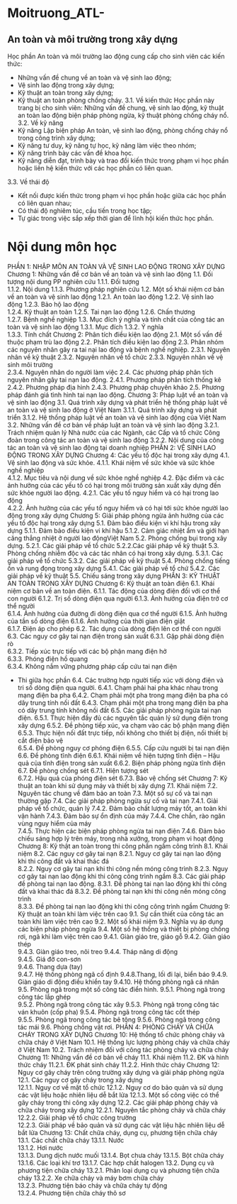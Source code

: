 # Moitruong_ATL-
## An toàn và môi trường trong xây dựng 
Học phần An toàn và môi trường lao động cung cấp cho sinh viên các kiến thức:
- Những vấn đề chung về an toàn và vệ sinh lao động; 
- Vệ sinh lao động trong xây dựng; 
- Kỹ thuật an toàn trong xây dựng; 
- Kỹ thuật an toàn phòng chống cháy.
3.1. Về kiến thức
Học phần này trang bị cho sinh viên: Những vấn đề chung, vệ sinh lao động, kỹ thuật an toàn lao động biện pháp phòng ngừa, kỹ thuật phòng chống cháy nổ.
3.2. Về kỹ năng
- Kỹ năng Lập biện pháp An toàn, vệ sinh lao động, phòng chống cháy nổ trong  công trình xây dựng;
- Kỹ năng tư duy, kỹ năng tự học, kỹ năng làm việc theo nhóm;
- Kỹ năng trình bày các vấn đề khoa học.
- Kỹ năng diễn đạt, trình bày và trao đổi kiến thức trong phạm vi học phần hoặc liên hệ kiến thức với các học phần có liên quan.

3.3. Về thái độ
- Kết nối được kiến thức trong phạm vi học phần hoặc giữa các học phần có liên quan nhau; 
- Có thái độ nghiêm túc, cầu tiến trong học tập;
- Tự giác trong việc sắp xếp thời gian để lĩnh hội kiến thức học phần.
# Nội dung môn học
PHẦN 1: NHẬP MÔN AN TOÀN VÀ VỆ SINH LAO ĐỘNG TRONG XÂY DỰNG
Chương 1: Những vấn đề cơ bản về an toàn và vệ sinh lao động
1.1. Đối tượng nội dung PP nghiên cứu
1.1.1. Đối tượng	
1.1.2. Nội dung	
1.1.3. Phương pháp nghiên cứu
1.2. Một số khái niệm cơ bản về an toàn và vệ sinh lao động
1.2.1. An toàn lao động
1.2.2. Vệ sinh lao động	
1.2.3. Bảo hộ lao động	
1.2.4. Kỹ thuật an toàn	
1.2.5. Tai nạn lao động	
1.2.6. Chấn thương	
1.2.7. Bệnh nghề nghiệp	
1.3. Mục đích ý nghĩa và tính chất của công tác an toàn và vệ sinh lao động
1.3.1. Mục đích	
1.3.2. Ý nghĩa	
1.3.3. Tính chất
Chương 2: Phân tích điều kiện lao động
2.1. Một số vấn đề thuộc phạm trù lao động
2.2. Phân tích điều kiện lao động
2.3. Phân nhóm các nguyên nhân gây ra tai nại lao động và bệnh nghề nghiệp.
2.3.1. Nguyên nhân về kỹ thuật
2.3.2. Nguyên nhân về tổ chức
2.3.3. Nguyên nhân về vệ sinh môi trường	
2.3.4. Nguyên nhân do người làm việc
2.4. Các phương pháp phân tích nguyên nhân gây tai nạn lao động.
2.4.1. Phương pháp phân tích thống kê	
2.4.2. Phương pháp địa hình	
2.4.3. Phương pháp chuyên khảo
2.5. Phương pháp đánh giá tình hình tai nạn lao động.
Chương 3: Pháp luật về an toàn và vệ sinh lao động
3.1. Quá trình xây dựng và phát triển hệ thống pháp luật về an toàn và vệ sinh lao động ở Việt Nam
3.1.1. Quá trình xây dựng và phát triển	
3.1.2. Hệ thống pháp luật về an toàn và vệ sinh lao động của Việt Nam    
3.2. Những vấn đề cơ bản về pháp luật an toàn và vệ sinh lao động
3.2.1. Trách nhiệm quản lý Nhà nước của các Ngành, các Cấp và tổ chức Công đoàn trong công tác an toàn và vệ sinh lao động
3.2.2. Nội dung của công tác an toàn và vệ sinh lao động tại doanh nghiệp
PHẦN 2:  VỆ SINH LAO ĐỘNG TRONG XÂY DỰNG
Chương 4: Các yếu tố độc hại trong xây dựng
4.1. Vệ sinh lao động và sức khỏe.
4.1.1. Khái niệm về sức khỏe và sức khỏe nghề nghiệp	
4.1.2. Mục tiêu và nội dung về sức khỏe nghề nghiệp
4.2. Đặc điểm và các ảnh hưởng của các yếu tố có hại trong môi trường sản xuất xây dựng đến sức khỏe người lao động.
4.2.1. Các yếu tố nguy hiểm và có hại trong lao động	
4.2.2. Ảnh hưởng của các yếu tố nguy hiểm và có hại tới sức khỏe người lao động trong xây dựng
Chương 5: Giải pháp phòng ngừa ảnh hưởng của các yếu tố độc hại trong xây dựng
5.1. Đảm bảo điều kiện vi khí hậu trong xây dựng
5.1.1. Đảm bảo điều kiện vi khí hậu
5.1.2. Cảm giác nhiệt ẩm và giới hạn căng thẳng nhiệt ở người lao độngViệt Nam
5.2. Phòng chống bụi trong xây dựng.
5.2.1. Các giải pháp về tổ chức
5.2.2.Các giải pháp về kỹ thuật
5.3. Phòng chống nhiễm độc và các tác nhân có hại trong xây dựng.
5.3.1. Các giải pháp về tổ chức
5.3.2. Các giải pháp về kỹ thuật
5.4. Phòng chống tiếng ồn và rung đọng trong xây dựng
5.4.1. Các giải pháp về tổ chứ
5.4.2. Các giải pháp về kỹ thuật
5.5. Chiếu sáng trong xây dựng
PHẦN 3: KỸ THUẬT AN TOÀN TRONG XÂY DỰNG
Chương 6:  Kỹ thuật an toàn điện
6.1. Khái niệm cơ bản về an toàn điện.
6.1.1. Tác động của dòng điện đối với cơ thể con người
6.1.2. Trị số dòng điện qua người
6.1.3. Ảnh hưởng của điện trở cơ thể người	
6.1.4. Ảnh hưởng của đường đi dòng điện qua cơ thể người
6.1.5. Ảnh hưởng của tần số dòng điện
6.1.6. Ảnh hưởng của thời gian điện giật	
6.1.7. Điện áp cho phép	
6.2. Tác dụng của dòng điện lên cơ thể con người
6.3. Các nguy cơ gây tai nạn điện trong sản xuất
6.3.1. Gặp phải dòng điện rò	
6.3.2. Tiếp xúc trực tiếp với các bộ phận mang điện hở	
6.3.3. Phóng điện hồ quang	
6.3.4. Không nắm vững phương pháp cấp cứu tai nạn điện
* Thi giữa học phần
6.4. Các trường hợp người tiếp xúc với dòng điện và tri số dòng điện qua người.
6.4.1. Chạm phải hai pha khác nhau trong mạng điện ba pha
6.4.2. Chạm phải một pha trong mạng điện ba pha có dây trung tính nối đất
6.4.3. Chạm phải một pha trong mạng điện ba pha có dây trung tính không nối đất	
6.5. Các giải pháp phòng ngừa tai nạn điện.
6.5.1. Thực hiện đầy đủ các nguyên tắc quản lý sử dụng điện trong xây dựng
6.5.2. Đề phòng tiếp xúc, va chạm vào các bộ phận mang điện
6.5.3. Thực hiện nối đất trực tiếp, nối không cho thiết bị điện, nối thiết bị cắt điện 
bảo vệ	
6.5.4. Đề phòng nguy cơ phóng điện
6.5.5. Cấp cứu người bị tai nạn điện
6.6. Đề phòng tĩnh điện
6.6.1. Khái niệm về hiện tượng tĩnh điện – Hậu quả của tĩnh điện trong sản xuất	
6.6.2. Biện pháp phòng ngừa tĩnh điện
6.7. Đề phòng chống sét
6.7.1. Hiện tượng sét	
6.7.2. Hậu quả của phóng điện sét
6.7.3. Bảo vệ chống sét
Chương 7: Kỹ thuật an toàn khi sử dụng máy và thiết bị xây dựng
7.1. Khái niệm
7.2. Nguyên tác chung về đảm bảo an toàn
7.3. Một số sự cố và tai nạn thường gặp
7.4. Các giải pháp phòng ngừa sự cố và tai nạn 
7.4.1. Giải pháp về tổ chức, quản lý
7.4.2. Đảm bảo chất lượng máy tốt, an toàn khi vận hành	
7.4.3. Đảm bảo sự ổn định của máy
7.4.4. Che chắn, rào ngăn vùng nguy hiểm của máy	
7.4.5. Thực hiện các biện pháp phòng ngừa tai nạn điện
7.4.6. Đảm bảo chiếu sáng hợp lý trên máy, trong nhà xưởng, trong phạm vi hoạt động
Chương 8: Kỹ thật an toàn trong thi công phần ngầm công trình
8.1. Khái niệm
8.2. Các nguy cơ gây tai nạn
8.2.1. Nguy cơ gây tai nạn lao động khi thi công đất và khai thác đá	
8.2.2. Nguy cơ gây tai nạn khi thi công nền móng công trình	
8.2.3. Nguy cơ gây tai nạn lao động khi thi công công trình ngầm
8.3. Các giải pháp đề phòng tai nạn lao động. 
8.3.1. Đề phòng tai nạn lao động khi thi công đất và khai thác đá
8.3.2. Đề phòng tai nạn khi thi công nền móng công trình	
8.3.3. Đề phòng tai nạn lao động khi thi công công trình ngầm
Chương 9: Kỹ thuật an toàn khi làm việc trên cao
9.1. Sự cần thiết của công tác an toàn khi làm việc trên cao
9.2. Một số khái niệm
9.3. Nghĩa vụ áp dụng các biện pháp phòng ngừa
9.4. Một số hệ thống và thiết bị phòng chống rơi, ngã khi làm việc trên cao
9.4.1. Giàn giáo tre, giáo gỗ
9.4.2. Giàn giáo thép	
9.4.3. Giàn giáo treo, nôi treo
9.4.4. Tháp nâng di động	
9.4.5. Giá đỡ con-sơn	
9.4.6. Thang dựa (tay)	
9.4.7. Hệ thống phòng ngã cố định
9.4.8.Thang, lối đi lại, biển báo
9.4.9. Giàn giáo di động điều khiển tay
9.4.10. Hệ thống phòng ngã cá nhân
9.5. Phòng ngã trong một số công tác điển hình.
9.5.1. Phòng ngã trong công tác lắp ghép	
9.5.2. Phòng ngã trong công tác xây
9.5.3. Phòng ngã trong công tác ván khuôn (cốp pha)	
9.5.4. Phòng ngã trong công tác cốt thép	
9.5.5. Phòng ngã trong công tác bê tông
9.5.6. Phòng ngã trong công tác mái
9.6. Phòng chống vật rơi.
PHẦN 4: PHÒNG CHÁY VÀ CHỮA CHÁY TRONG XÂY DỰNG
Chương 10: Hệ thống tổ chức phòng cháy và chữa cháy ở Việt Nam
10.1. Hệ thống lực lượng phòng cháy và chữa cháy ở Việt Nam
10.2. Trách nhiệm đối với công tác phòng cháy và chữa cháy
Chương 11: Những vấn đề cơ bản về cháy
11.1. Khái niệm
11.2. ĐK và hình thức cháy
11.2.1. ĐK phát sinh cháy
11.2.2. Hình thức cháy
Chương 12: Nguy cơ gây cháy trên công trường xây dựng và giải pháp phòng ngừa
12.1. Các nguy cơ gây cháy trong xây dựng	
12.1.1. Nguy cơ về mặt tổ chức
12.1.2. Nguy cơ do bảo quản và sử dụng các vật liệu hoặc nhiên liệu dễ bắt lửa
12.1.3. Một số công việc có thể gây cháy trong thi công xây dựng
12.2. Các giải pháp phòng cháy và chữa cháy trong xây dựng
12.2.1. Nguyên tắc phòng cháy và chữa cháy	
12.2.2. Giải pháp về tổ chức công trường	
12.2.3. Giải pháp về bảo quản và sử dụng các vật liệu hặc nhiên liệu dễ bắt lửa
Chương 13: Chất chữa cháy, dụng cụ, phương tiện chữa cháy
13.1. Các chất chữa cháy
13.1.1. Nước	
13.1.2. Hơi nước	
13.1.3. Dung dịch nước muối
13.1.4. Bọt chưa cháy
13.1.5. Bột chữa cháy
13.1.6. Các loại khí trơ
13.1.7. Các hợp chất halogen
13.2. Dụng cụ và phương tiện chữa cháy
13.2.1. Phân loại dụng cụ và phương tiện chữa cháy
13.2.2. Xe chữa cháy và máy bơm chữa cháy	
13.2.3. Phương tiện báo cháy và chữa cháy tự động	
13.2.4. Phương tiện chữa cháy thô sơ
